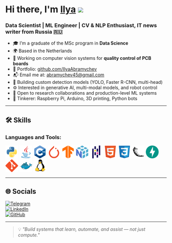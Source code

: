 # Hi there, I'm [Ilya]() ![](https://github.com/blackcater/blackcater/raw/main/images/Hi.gif) 
### Data Scientist | ML Engineer | CV & NLP Enthusiast, IT news writer from Russia 🇷🇺

- 🎓 I’m a graduate of the MSc program in **Data Science**
- 🌍 Based in the Netherlands  
- 🧪 Working on computer vision systems for **quality control of PCB boards**
- 💼 Portfolio: [github.com/IlyaAbramychev](https://github.com/IlyaAbramychev)
- 📬 Email me at: abramychev45@gmail.com 
- 🤖 Building custom detection models (YOLO, Faster R-CNN, multi-head)  
- ⚙️ Interested in generative AI, multi-modal models, and robot control  
- 🤝 Open to research collaborations and production-level ML systems  
- 🔧 Tinkerer: Raspberry Pi, Arduino, 3D printing, Python bots  

---

## 🛠 Skills

<h3 align="left">Languages and Tools:</h3>
<div align="left">

<!-- Языки -->
<img src="https://raw.githubusercontent.com/devicons/devicon/master/icons/python/python-original.svg" width="40" height="40"/>
<img src="https://raw.githubusercontent.com/devicons/devicon/master/icons/java/java-original.svg" width="40" height="40"/>
<img src="https://raw.githubusercontent.com/devicons/devicon/master/icons/cplusplus/cplusplus-original.svg" width="40" height="40"/>

<!-- ML -->
<img src="https://raw.githubusercontent.com/devicons/devicon/master/icons/pytorch/pytorch-original.svg" width="40" height="40"/>
<img src="https://raw.githubusercontent.com/devicons/devicon/master/icons/tensorflow/tensorflow-original.svg" width="40" height="40"/>
<img src="https://raw.githubusercontent.com/devicons/devicon/master/icons/numpy/numpy-original.svg" width="40" height="40"/>
<img src="https://raw.githubusercontent.com/devicons/devicon/master/icons/pandas/pandas-original.svg" width="40" height="40"/>

<!-- Web -->
<img src="https://raw.githubusercontent.com/devicons/devicon/master/icons/html5/html5-original.svg" width="40" height="40"/>
<img src="https://raw.githubusercontent.com/devicons/devicon/master/icons/css3/css3-original.svg" width="40" height="40"/>
<img src="https://raw.githubusercontent.com/devicons/devicon/master/icons/flask/flask-original.svg" width="40" height="40"/>
<img src="https://raw.githubusercontent.com/devicons/devicon/master/icons/fastapi/fastapi-original.svg" width="40" height="40"/>

<!-- DevOps -->
<img src="https://raw.githubusercontent.com/devicons/devicon/master/icons/git/git-original.svg" width="40" height="40"/>
<img src="https://raw.githubusercontent.com/devicons/devicon/master/icons/docker/docker-original.svg" width="40" height="40"/>
<img src="https://raw.githubusercontent.com/devicons/devicon/master/icons/linux/linux-original.svg" width="40" height="40"/>

---

## 🌐 Socials

[![Telegram](https://img.shields.io/badge/Telegram-@Ilya-blue?style=flat&logo=telegram)](https://t.me/dikey)  
[![LinkedIn](https://img.shields.io/badge/LinkedIn-Ilya-black?style=flat&logo=linkedin)](https://linkedin.com/in/ilya-abramychev-09a735360/)  
[![GitHub](https://img.shields.io/github/followers/Ilya?label=Follow&style=social)](https://github.com/IlyaAbramychev)

---

> 💡 *"Build systems that learn, automate, and assist — not just compute."*
